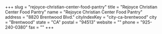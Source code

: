 +++
slug = "rejoyce-christian-center-food-pantry"
title = "Rejoyce Christian Center Food Pantry"
name = "Rejoyce Christian Center Food Pantry"
address = "8820 Brentwood Blvd."
cityIndexKey = "city-ca-brentwood"
city = "Brentwood"
state = "CA"
postal = "94513"
website = ""
phone = "925-240-0380"
fax = ""
+++
